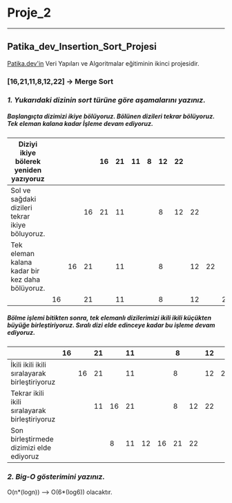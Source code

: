 # Proje_2
---
## Patika_dev_Insertion_Sort_Projesi
[Patika.dev'in](https://www.patika.dev/) Veri Yapıları ve Algoritmalar eğitiminin ikinci projesidir.
### [16,21,11,8,12,22] -> Merge Sort

### *1. Yukarıdaki dizinin sort türüne göre aşamalarını yazınız.*
##### Başlangıçta dizimizi ikiye bölüyoruz. Bölünen dizileri tekrar bölüyoruz. Tek eleman kalana kadar İşleme devam ediyoruz.

| Diziyi ikiye bölerek yeniden yazıyoruz           |  |  |  |16|21|11|8 |12|22|  |  |  |
| ------------------------------------------------ |- |- |- |- |- |- |- |- |- |- |- |- |
| Sol ve sağdaki dizileri tekrar ikiye böluyoruz.  |  |  |16|21|11|  |  |8 |12|22|  |  |
| Tek eleman kalana kadar bir kez daha bölüyoruz.  |  |16|21|  |11|  |  |8 |  |12|22|  |
|                                                  |16|  |21|  |11|  |  |8 |  |12|  |22|

#####  Bölme işlemi bitikten sonra, tek elemanlı dizilerimizi ikili ikili küçükten büyüğe birleştiriyoruz. Sıralı dizi elde edinceye kadar bu işleme devam ediyoruz.

|                                                 |16|  |21|  |11|  |  |8 |  |12|  |22|
| ----------------------------------------------- |- |- |- |- |- |- |- |- |- |- |- |- |
| İkili ikili ikili sıralayarak birleştiriyoruz   |  |16|21|  |11|  |  |8 |  |12|22|  |
| Tekrar ikili ikili sıralayarak birleştiriyoruz  |  |  |11|16|21|  |  |8 |12|22|  |  |
| Son birleştirmede dizimizi elde ediyoruz        |  |  |  |8 |11|12|16|21|22|  |  |  |
    

### *2. Big-O gösterimini yazınız.*
 O(n*(logn)) --> O(6*(log6)) olacaktır.